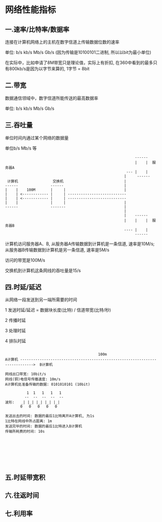 # 网络性能指标

## 一.速率/比特率/数据率

连接在计算机网络上的主机在数字信道上传输数据位数的速率

单位: b/s kb/s Mb/s Gb/s (因为传输是10100101二进制, 所以以bit为最小单位)

在实际中，比如申请了8M带宽只是理论值，实际上有折扣, 在360中看到的最多只有800kb/s是因为以字节来算的, 1字节 = 8bit 

## 二.带宽

数据通信领域中，数字信道所能传送的最高数据率

单位: b/s kb/s Mb/s Gb/s

## 三.吞吐量

单位时间内通过某个网络的数据量

单位b/s Mb/s 等

```
                                                            ------ 
                                                            |    |  服务器A
                                                        --- |    |
                                                       |     ------
 计算机                交换机                            |           
------               ------                            |
|    |    100M       |     |                           |    
|    | <------------ |     | ---------------------------
|    | <------------ |     | ---------------------------
|    |               |     |                           |        
------               -------                           |     
                                                       |       
                                                       |    ------   
                                                       |    |    |  服务器B   
                                                       ---- |    |
                                                            ------

```

计算机访问服务器A、B, 从服务器A传输数据到计算机是一条信道, 速率是10M/s; 从服务器B传输数据到计算机是另一条信道, 速率是5M/s

访问的带宽是100M/s

交换机到计算机这条网线的吞吐量是15/s

## 四.时延/延迟

从网络一段发送到另一端所需要的时间
            
1 发送时延/延迟 = 数据块长度(比特) / 信道带宽(比特/秒)

2 传播时延

3 处理时延

4 排队时延

```

                                           100m
A计算机 ---------------------------------------------------------------------------->  B计算机

网线出口带宽: 10bit/s
网线(铜)电信号传播速度: 10m/s
A计算机处准备传输的数据: 0101010101 (10bit)

          1  1   1   1   1
         --  --  --  --  --       
波形:   _| |_| |_| |_| |_|      
       0   0   0   0   0 

发送出去的时间: 数据的最后1比特离开A计算机, 为1s
1比特在网线中所占距离: 1m
发送完毕的时间: 数据的最后1比特进入B计算机
传输所耗费的时间: 10s








```

## 五.时延带宽积

## 六.往返时间

## 七.利用率







































